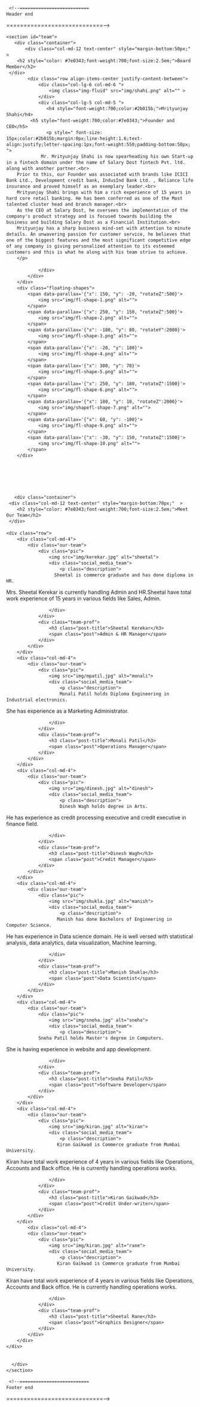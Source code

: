 <!DOCTYPE html>
<html lang="en">
<head>
  <meta charset="utf-8">
  <meta http-equiv="X-UA-Compatible" content="IE=edge">
  <title>Salarydost - friend For fund</title>
  <meta content="width=device-width, initial-scale=1.0" name="viewport">
  <meta content="Easy loan,easy salary,salary,fast money,low interest,instant loan,jaldi money,jaldi loan,short term loan,
              loan for salaried people,fatafat loan,low EMI,less EMI loan" name="keywords">
  <meta content="Short term loan for Salaried people." name="description">
  <!-- Favicons -->
 <link href="img/favicon-16x16.png" type="image/png" sizes="16x16" rel="icon">
  <link href="img/favicon-32x32.png" type="image/png" sizes="32x32" rel="icon">

  <!-- Google Fonts -->
   <link href="https://fonts.googleapis.com/css?family=Open+Sans:300,300i,400,400i,500,600,700,700i|Montserrat:300,400,500,600,700" rel="stylesheet">

  <!-- Bootstrap CSS File -->
  <link href="lib/bootstrap/css/bootstrap.min.css" rel="stylesheet">

  <!-- Libraries CSS Files -->
  <link href="lib/font-awesome/css/font-awesome.min.css" rel="stylesheet">
  <link href="lib/animate/animate.min.css" rel="stylesheet">
  <link href="lib/ionicons/css/ionicons.min.css" rel="stylesheet">
  <link href="lib/owlcarousel/assets/owl.carousel.min.css" rel="stylesheet">
  <link href="lib/lightbox/css/lightbox.min.css" rel="stylesheet">

  <!-- Main Stylesheet File -->
  <link href="css/style.css" rel="stylesheet">

  <!-- =======================================================
    Theme Name: NewBiz
    Theme URL: https://bootstrapmade.com/newbiz-bootstrap-business-template/
    Author: BootstrapMade.com
    License: https://bootstrapmade.com/license/
  ======================================================= -->
</head>

<body>

   <!--==========================
    Header
  ============================-->
   <?php
    include_once('include/header.php');
    ?>
    
     <!--==========================
    Header end
  ============================-->
    <!--==========================
    Team Section
    ============================-->
   
    <section id="team">
       <div class="container">
           <div class="col-md-12 text-center" style="margin-bottom:50px;"  >
        <h2 style="color: #7e0343;font-weight:700;font-size:2.5em;">Board Member</h2>
     </div>
            <div class="row align-items-center justify-content-between">
                <div class="col-lg-6 col-md-6 ">
                    <img class="img-fluid" src="img/shahi.png" alt="" >
                </div>
                <div class="col-lg-5 col-md-5 ">
                   <h4 style="font-weight:700;color:#2b015b;">Mrityunjay Shahi</h4>
             <h5 style="font-weight:700;color:#7e0343;">Founder and CEO</h5>
                   <p style=" font-size: 15px;color:#2b015b;margin:0px;line-height:1.6;text-align:justify;letter-spacing:1px;font-weight:550;padding-bottom:50px; ">
                 Mr. Mrityunjay Shahi is now spearheading his own Start-up in a fintech domain under the name of Salary Dost fintech Pvt. ltd. along with another partner.<br>
		Prior to this, our Founder was associated with brands like ICICI Bank Ltd., Development credit bank, IndusInd Bank Ltd. , Reliance life insurance and proved himself as an exemplary leader.<br>
		Mrityunjay Shahi brings with him a rich experience of 15 years in hard core retail banking. He has been conferred as one of the Most talented cluster head and branch manager.<br>
		As the CEO at Salary Dost, he oversees the implementation of the company's product strategy and is focused towards building the business and building Salary Dost as a Financial Institution.<br>
		Mrityunjay has a sharp business mind-set with attention to minute details. An unwavering passion for customer service, he believes that one of the biggest features and the most significant competitive edge of any company is giving personalized attention to its esteemed customers and this is what he along with his team strive to achieve.
		</p>	
                    
                </div>
            </div>
        </div>
        <div class="floating-shapes">
            <span data-parallax='{"x": 150, "y": -20, "rotateZ":500}'>
                <img src="img/fl-shape-1.png" alt="">
            </span>
            <span data-parallax='{"x": 250, "y": 150, "rotateZ":500}'>
                <img src="img/fl-shape-2.png" alt="">
            </span>
            <span data-parallax='{"x": -180, "y": 80, "rotateY":2000}'>
                <img src="img/fl-shape-3.png" alt="">
            </span>
            <span data-parallax='{"x": -20, "y": 180}'>
                <img src="img/fl-shape-4.png" alt="">
            </span>
            <span data-parallax='{"x": 300, "y": 70}'>
                <img src="img/fl-shape-5.png" alt="">
            </span>
            <span data-parallax='{"x": 250, "y": 180, "rotateZ":1500}'>
                <img src="img/fl-shape-6.png" alt="">
            </span>
            <span data-parallax='{"x": 180, "y": 10, "rotateZ":2000}'>
                <img src="img/shapefl-shape-7.png" alt="">
            </span>
            <span data-parallax='{"x": 60, "y": -100}'>
                <img src="img/fl-shape-9.png" alt="">
            </span>
            <span data-parallax='{"x": -30, "y": 150, "rotateZ":1500}'>
                <img src="img/fl-shape-10.png" alt="">
            </span>
        </div>
   
        
        
        
        
        
       <div class="container">  
     <div class="col-md-12 text-center" style="margin-bottom:70px;"  >
        <h2 style="color: #7e0343;font-weight:700;font-size:2.5em;">Meet Our Team</h2>
     </div>

    <div class="row">
        <div class="col-md-4">
            <div class="our-team">
                <div class="pic">
                    <img src="img/kerekar.jpg" alt="sheetal">
                    <div class="social_media_team">
                        <p class="description">
                      Sheetal is commerce graduate and has done diploma in HR.
Mrs. Sheetal Kerekar is currently handling Admin and HR.Sheetal have total work experience of 15 years in various fields like Sales, Admin. 
                        </p>
 
                      
                    </div>
                </div>
                <div class="team-prof">
                    <h3 class="post-title">Sheetal Kerekar</h3>
                    <span class="post">Admin & HR Manager</span>
                </div>
            </div>
        </div>
        <div class="col-md-4">
            <div class="our-team">
                <div class="pic">
                    <img src="img/mpatil.jpg" alt="monali">
                    <div class="social_media_team">
                        <p class="description">
                        Monali Patil holds Diploma Engineering in Industrial electronics.
She has experience as a Marketing Administrator.
                        </p>
 
                      
                    </div>
                </div>
                <div class="team-prof">
                    <h3 class="post-title">Monali Patil</h3>
                    <span class="post">Operations Manager</span>
                </div>
            </div>
        </div>
        <div class="col-md-4">
            <div class="our-team">
                <div class="pic">
                    <img src="img/dinesh.jpg" alt="dinesh">
                    <div class="social_media_team">
                        <p class="description">
                        Dinesh Wagh holds degree in Arts.
He has experience as credit processing executive and credit executive in finance field.
                        </p>
 
                      
                    </div>
                </div>
                <div class="team-prof">
                    <h3 class="post-title">Dinesh Wagh</h3>
                    <span class="post">Credit Manager</span>
                </div>
            </div>
        </div>
        <div class="col-md-4">
            <div class="our-team">
                <div class="pic">
                    <img src="img/shukla.jpg" alt="manish">
                    <div class="social_media_team">
                        <p class="description">
                       Manish has done Bachelors of Engineering in Computer Science.
He has experience in Data science domain. He is well versed with statistical analysis, data analytics, data visualization, Machine learning.
                        </p>
 
                      
                    </div>
                </div>
                <div class="team-prof">
                    <h3 class="post-title">Manish Shukla</h3>
                    <span class="post">Data Scientist</span>
                </div>
            </div>
        </div>
        <div class="col-md-4">
            <div class="our-team">
                <div class="pic">
                    <img src="img/sneha.jpg" alt="sneha">
                    <div class="social_media_team">
                        <p class="description">
                Sneha Patil holds Master's degree in Computers.
She is having experience in website and app development.
                        </p>
 
                      
                    </div>
                </div>
                <div class="team-prof">
                    <h3 class="post-title">Sneha Patil</h3>
                    <span class="post">Software Developer</span>
                </div>
            </div>
        </div>
        <div class="col-md-4">
            <div class="our-team">
                <div class="pic">
                    <img src="img/kiran.jpg" alt="kiran">
                    <div class="social_media_team">
                        <p class="description">
                       Kiran Gaikwad is Commerce graduate from Mumbai University.
Kiran have total work experience of 4 years in various fields like Operations, Accounts and Back office. He is currently handling operations works.
                        </p>
 
                      
                    </div>
                </div>
                <div class="team-prof">
                    <h3 class="post-title">Kiran Gaikwad</h3>
                    <span class="post">Credit Under-writer</span>
                </div>
            </div>
        </div>
            <div class="col-md-4">
            <div class="our-team">
                <div class="pic">
                    <img src="img/kiran.jpg" alt="rane">
                    <div class="social_media_team">
                        <p class="description">
                       Kiran Gaikwad is Commerce graduate from Mumbai University.
Kiran have total work experience of 4 years in various fields like Operations, Accounts and Back office. He is currently handling operations works.
                        </p>
 
                      
                    </div>
                </div>
                <div class="team-prof">
                    <h3 class="post-title">Sheetal Rane</h3>
                    <span class="post">Graphics Designer</span>
                </div>
            </div>
        </div>
    </div>

         
      </div>
    </section>

  <!--==========================
    Footer
  ============================-->
   <?php
    include_once('include/footer.php');
    ?>
    
     <!--==========================
    Footer end
  ============================-->

  <a href="#" class="back-to-top"><i class="fa fa-chevron-up"></i></a>
  <!-- Uncomment below i you want to use a preloader -->
  <!-- <div id="preloader"></div> -->

  <!-- JavaScript Libraries -->
  <script src="lib/jquery/jquery.min.js"></script>
  <script src="lib/jquery/jquery-migrate.min.js"></script>
  <script src="lib/bootstrap/js/bootstrap.bundle.min.js"></script>
  <script src="lib/easing/easing.min.js"></script>
  <script src="lib/mobile-nav/mobile-nav.js"></script>
  <script src="lib/wow/wow.min.js"></script>
  <script src="lib/waypoints/waypoints.min.js"></script><!--
-->  <script src="lib/counterup/counterup.min.js"></script>
  <script src="lib/owlcarousel/owl.carousel.min.js"></script>
  <script src="lib/isotope/isotope.pkgd.min.js"></script>
  <script src="lib/lightbox/js/lightbox.min.js"></script>
   <script src="js/jquery.parallax-scroll.js"></script>
  <!-- Contact Form JavaScript File -->
<!--  <script src="contactform/contactform.js"></script>-->

  <!-- Template Main Javascript File -->
  <script src="js/main.js"></script>

</body>
</html>

